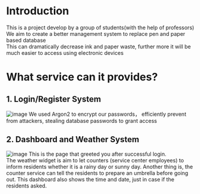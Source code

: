 # Introduction
This is a project develop by a group of students(with the help of professors)\
We aim to create a better management system to replace pen and paper based database\
This can dramatically decrease ink and paper waste, further more it will be much easier to access using electronic devices


# What service can it provides?
## 1. Login/Register System
![image](https://github.com/TatshSiow/Hotel-Management-System/assets/100989709/1468832a-ac60-48d1-9905-ac1bda17a41a)
We used Argon2 to encrypt our passwords， efficiently prevent from attackers, stealing database passwords to grant access

## 2. Dashboard and Weather System
![image](https://github.com/TatshSiow/Hotel-Management-System/assets/100989709/9c5d195e-267d-46ca-916e-77c971a715c3)
This is the page that greeted you after successful login.\
The weather widget is aim to let counters (service center employees) to inform residents whether it is a rainy day or sunny day.
Another thing is, the counter service can tell the residents to prepare an umbrella before going out.
This dashboard also shows the time and date, just in case if the residents asked.
